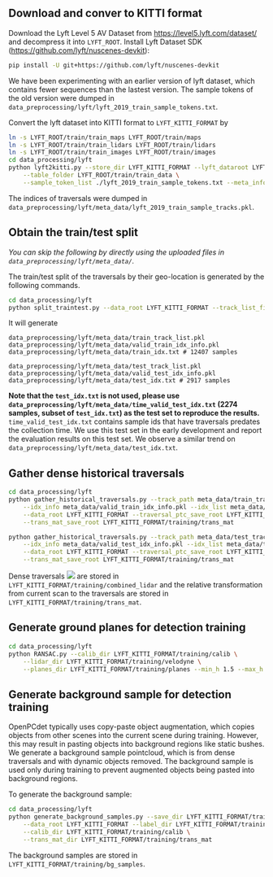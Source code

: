 
## Download and conver to KITTI format
Download the Lyft Level 5 AV Dataset from https://level5.lyft.com/dataset/ and decompress it
into `LYFT_ROOT`. Install Lyft Dataset SDK (https://github.com/lyft/nuscenes-devkit):

```bash
pip install -U git+https://github.com/lyft/nuscenes-devkit
```

We have been experimenting with an earlier version of lyft dataset, which contains
fewer sequences than the lastest version.
The sample tokens of the old version were dumped in
`data_preprocessing/lyft/lyft_2019_train_sample_tokens.txt`.

Convert the lyft dataset into KITTI format to `LYFT_KITTI_FORMAT` by
```bash
ln -s LYFT_ROOT/train/train_maps LYFT_ROOT/train/maps
ln -s LYFT_ROOT/train/train_lidars LYFT_ROOT/train/lidars
ln -s LYFT_ROOT/train/train_images LYFT_ROOT/train/images
cd data_processing/lyft
python lyft2kitti.py --store_dir LYFT_KITTI_FORMAT --lyft_dataroot LYFT_ROOT/train \
    --table_folder LYFT_ROOT/train/train_data \
    --sample_token_list ./lyft_2019_train_sample_tokens.txt --meta_info_prefix trainset_
```

The indices of traversals were dumped in `data_preprocessing/lyft/meta_data/lyft_2019_train_sample_tracks.pkl`.

## Obtain the train/test split
*You can skip the following by directly using the uploaded files in
`data_preprocessing/lyft/meta_data/`.*

The train/test split of the traversals by their geo-location
is generated by the following commands.
```bash
cd data_processing/lyft
python split_traintest.py --data_root LYFT_KITTI_FORMAT --track_list_file meta_data/lyft_2019_train_sample_tracks.pkl
```
It will generate
```
data_preprocessing/lyft/meta_data/train_track_list.pkl
data_preprocessing/lyft/meta_data/valid_train_idx_info.pkl
data_preprocessing/lyft/meta_data/train_idx.txt # 12407 samples

data_preprocessing/lyft/meta_data/test_track_list.pkl
data_preprocessing/lyft/meta_data/valid_test_idx_info.pkl
data_preprocessing/lyft/meta_data/test_idx.txt # 2917 samples
```
**Note that the `test_idx.txt` is not used, please use `data_preprocessing/lyft/meta_data/time_valid_test_idx.txt` (2274 samples, subset of `test_idx.txt`) as the test set to reproduce the results.**
`time_valid_test_idx.txt` contains
sample ids that have traversals predates the collection time. We use this test set
in the early development and report the evaluation results on this test set.
We observe a similar trend on `data_preprocessing/lyft/meta_data/test_idx.txt`.

## Gather dense historical traversals

```bash
cd data_processing/lyft
python gather_historical_traversals.py --track_path meta_data/train_track_list.pkl \
    --idx_info meta_data/valid_train_idx_info.pkl --idx_list meta_data/train_idx.txt \
    --data_root LYFT_KITTI_FORMAT --traversal_ptc_save_root LYFT_KITTI_FORMAT/training/combined_lidar \
    --trans_mat_save_root LYFT_KITTI_FORMAT/training/trans_mat

python gather_historical_traversals.py --track_path meta_data/test_track_list.pkl \
    --idx_info meta_data/valid_test_idx_info.pkl --idx_list meta_data/time_valid_test_idx.txt \
    --data_root LYFT_KITTI_FORMAT --traversal_ptc_save_root LYFT_KITTI_FORMAT/training/combined_lidar \
    --trans_mat_save_root LYFT_KITTI_FORMAT/training/trans_mat
```
Dense traversals <img src="https://render.githubusercontent.com/render/math?math=\{\boldsymbol{S}_{l_c}^t\}"> are stored in `LYFT_KITTI_FORMAT/training/combined_lidar` and the relative
transformation from current scan to the traversals are stored in
`LYFT_KITTI_FORMAT/training/trans_mat`.

## Generate ground planes for detection training
```bash
cd data_processing/lyft
python RANSAC.py --calib_dir LYFT_KITTI_FORMAT/training/calib \
    --lidar_dir LYFT_KITTI_FORMAT/training/velodyne \
    --planes_dir LYFT_KITTI_FORMAT/training/planes --min_h 1.5 --max_h 2.5
```

## Generate background sample for detection training
OpenPCdet typically uses copy-paste object augmentation, which copies objects
from other scenes into the current scene during training. However, this may result in
pasting objects into background regions like static bushes. We generate a
background sample pointcloud, which is from dense traversals and
with dynamic objects removed.
The background sample is used only during training to prevent augmented
objects being pasted into background regions.

To generate the background sample:
```bash
cd data_processing/lyft
python generate_background_samples.py --save_dir LYFT_KITTI_FORMAT/training/bg_samples --voxel_size 0.4 \
    --data_root LYFT_KITTI_FORMAT --label_dir LYFT_KITTI_FORMAT/training/label_2_full_range \
    --calib_dir LYFT_KITTI_FORMAT/training/calib \
    --trans_mat_dir LYFT_KITTI_FORMAT/training/trans_mat
```
The background samples are stored in `LYFT_KITTI_FORMAT/training/bg_samples`.